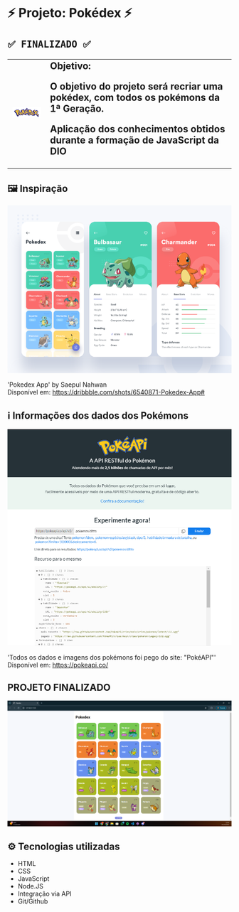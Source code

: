 <h1>⚡ Projeto: Pokédex ⚡ 
<H2> <kbd>✅ FINALIZADO ✅</kbd>

  <table>
        <tr>
            <td>
                <img src="./pics/pokedex.png" alt="Pokedex" width="200">
            </td>
            <td>
                <b>Objetivo:</b>
                <p>O objetivo do projeto será recriar uma pokédex, com todos os pokémons da 1ª Geração.</p>
                <p>Aplicação dos conhecimentos obtidos durante a formação de JavaScript da DIO</p>
            </td>
        </tr>
    </table>

<h2>🖼️ Inspiração</h2>

<img src="./pics/projeto.png" alt="Projeto">

'Pokedex App'
by Saepul Nahwan <br>
Disponível em: https://dribbble.com/shots/6540871-Pokedex-App#

<h2>ℹ️ Informações dos dados dos Pokémons</h2>

<img src="./pics/pokeapi.png" alt="PokeAPI">

'Todos os dados e imagens dos pokémons foi pego do site: "PokéAPI"'<br>
Disponível em: https://pokeapi.co/

<h2>PROJETO FINALIZADO</h2>

<img src="./pics/final.png" alt="Final">

<h2>⚙️ Tecnologias utilizadas</h2>
  
  - HTML
  - CSS
  - JavaScript
  - Node.JS
  - Integração via API
  - Git/Github
